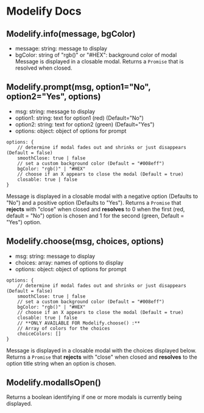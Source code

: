 # Modelify Docs

## Modelify.info(message, bgColor)
 - message: string: message to display
 - bgColor: string of "rgb()" or "#HEX": background color of modal
Message is displayed in a closable modal.
Returns a `Promise` that is resolved when closed.

## Modelify.prompt(msg, option1="No", option2="Yes", options)
 - msg: string: message to display
 - option1: string: text for option1 (red) (Default="No")
 - option2: string: text for option2 (green) (Default="Yes")
 - options: object: object of options for prompt
```
options: {
    // determine if modal fades out and shrinks or just disappears (Default = false)
    smoothClose: true | false
    // set a custom background color (Default = "#008eff")
    bgColor: "rgb()" | "#HEX"
    // choose if an X appears to close the modal (Default = true)
    closable: true | false
}
```
Message is displayed in a closable modal with a negative option (Defaults to "No") and a positive option (Defaults to "Yes").
Returns a `Promise` that **rejects** with "close" when closed
and **resolves** to 0 when the first (red, default = "No") option is chosen and 1 for the second (green, Default = "Yes") option.

## Modelify.choose(msg, choices, options)
 - msg: string: message to display
 - choices: array: names of options to display
 - options: object: object of options for prompt
```
options: {
    // determine if modal fades out and shrinks or just disappears (Default = false)
    smoothClose: true | false
    // set a custom background color (Default = "#008eff")
    bgColor: "rgb()" | "#HEX"
    // choose if an X appears to close the modal (Default = true)
    closable: true | false
    // **ONLY AVAILABLE FOR Modelify.choose() :**
    // Array of colors for the choices
    choiceColors: []
}
```
Message is displayed in a closable modal with the choices displayed below.
Returns a `Promise` that **rejects** with "close" when closed
and **resolves** to the option title string when an option is chosen.

## Modelify.modalIsOpen()
Returns a boolean identifying if one or more modals is currently being displayed.